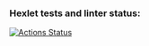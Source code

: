### Hexlet tests and linter status:
[![Actions Status](https://github.com/HelgaD0/python-project-49/workflows/hexlet-check/badge.svg)](https://github.com/HelgaD0/python-project-49/actions)